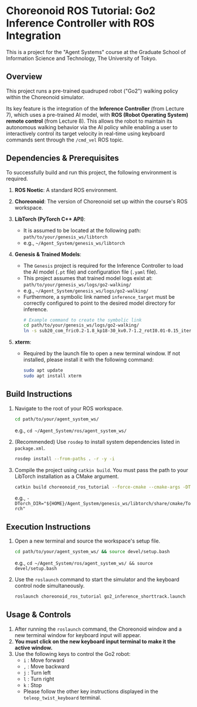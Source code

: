 # Choreonoid ROS Tutorial: Go2 Inference Controller with ROS Integration

This is a project for the "Agent Systems" course at the Graduate School of Information Science and Technology, The University of Tokyo.

## Overview

This project runs a pre-trained quadruped robot ("Go2") walking policy within the Choreonoid simulator.

Its key feature is the integration of the **Inference Controller** (from Lecture 7), which uses a pre-trained AI model, with **ROS (Robot Operating System) remote control** (from Lecture 8). This allows the robot to maintain its autonomous walking behavior via the AI policy while enabling a user to interactively control its target velocity in real-time using keyboard commands sent through the `/cmd_vel` ROS topic.

## Dependencies & Prerequisites

To successfully build and run this project, the following environment is required.

1.  **ROS Noetic**: A standard ROS environment.
2.  **Choreonoid**: The version of Choreonoid set up within the course's ROS workspace.
3.  **LibTorch (PyTorch C++ API)**:
    * It is assumed to be located at the following path:
        `path/to/your/genesis_ws/libtorch`
    * e.g., `~/Agent_System/genesis_ws/libtorch`

4.  **Genesis & Trained Models**:
    * The `Genesis` project is required for the Inference Controller to load the AI model (`.pt` file) and configuration file (`.yaml` file).
    * This project assumes that trained model logs exist at:
        `path/to/your/genesis_ws/logs/go2-walking/`
    * e.g., `~/Agent_System/genesis_ws/logs/go2-walking/`
    * Furthermore, a symbolic link named `inference_target` must be correctly configured to point to the desired model directory for inference.
        ```bash
        # Example command to create the symbolic link
        cd path/to/your/genesis_ws/logs/go2-walking/
        ln -s sub20_com_fric0.2-1.8_kp18-30_kv0.7-1.2_rotI0.01-0.15_iter200/ inference_target
        ```
5.  **xterm**:
    * Required by the launch file to open a new terminal window. If not installed, please install it with the following command:
        ```bash
        sudo apt update
        sudo apt install xterm
        ```

## Build Instructions

1.  Navigate to the root of your ROS workspace.
    ```bash
    cd path/to/your/agent_system_ws/
    ```
    e.g., `cd ~/Agent_System/ros/agent_system_ws/`

2.  (Recommended) Use `rosdep` to install system dependencies listed in `package.xml`.
    ```bash
    rosdep install --from-paths . -r -y -i
    ```

3.  Compile the project using `catkin build`. You must pass the path to your LibTorch installation as a CMake argument.
    ```bash
    catkin build choreonoid_ros_tutorial --force-cmake --cmake-args -DTorch_DIR="path/to/your/genesis_ws/libtorch/share/cmake/Torch"
    ```
    e.g., `-DTorch_DIR="${HOME}/Agent_System/genesis_ws/libtorch/share/cmake/Torch"`

## Execution Instructions

1.  Open a new terminal and source the workspace's setup file.
    ```bash
    cd path/to/your/agent_system_ws/ && source devel/setup.bash
    ```
    e.g., `cd ~/Agent_System/ros/agent_system_ws/ && source devel/setup.bash`

2.  Use the `roslaunch` command to start the simulator and the keyboard control node simultaneously.
    ```bash
    roslaunch choreonoid_ros_tutorial go2_inference_shorttrack.launch
    ```

## Usage & Controls

1.  After running the `roslaunch` command, the Choreonoid window and a new terminal window for keyboard input will appear.
2.  **You must click on the new keyboard input terminal to make it the active window.**
3.  Use the following keys to control the Go2 robot:
    * `i` : Move forward
    * `,` : Move backward
    * `j` : Turn left
    * `l` : Turn right
    * `k` : Stop
    * Please follow the other key instructions displayed in the `teleop_twist_keyboard` terminal.
